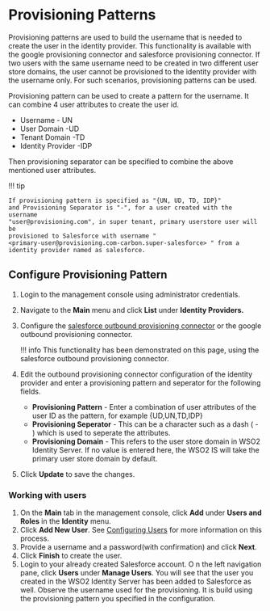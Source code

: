 # Provisioning Patterns

Provisioning patterns are used to build the username that is needed to
create the user in the identity provider. This functionality is
available with the google provisioning connector and salesforce
provisioning connector. If two users with the same username need to be
created in two different user store domains, the user cannot be
provisioned to the identity provider with the username only. For such
scenarios, provisioning patterns can be used.

Provisioning pattern can be used to create a pattern for the username.
It can combine 4 user attributes to create the user id.

- Username - UN
- User Domain -UD
- Tenant Domain -TD
- Identity Provider -IDP

Then provisioning separator can be specified to combine the above
mentioned user attributes.

!!! tip

    If provisioning pattern is specified as "{UN, UD, TD, IDP}"
    and Provisioning Separator is "-", for a user created with the username
    "user@provisioning.com", in super tenant, primary userstore user will be
    provisioned to Salesforce with username "
    <primary-user@provisioning.com-carbon.super-salesforce> " from a
    identity provider named as salesforce.

## Configure Provisioning Pattern

1. Login to the management console using administrator credentials.
2. Navigate to the **Main** menu and click **List** under **Identity
    Providers.**
3. Configure the [salesforce outbound provisioning
    connector]({{base_path}}/guides/identity-lifecycles/outbound-provisioning-with-salesforce)
    or the google outbound provisioning connector.

    !!! info
        This functionality has been demonstrated on this page, using the
        salesforce outbound provisioning connector.

4. Edit the outbound provisioning connector configuration of the
    identity provider and enter a provisioning pattern and seperator for
    the following fields.

    - **Provisioning Pattern** - Enter a combination of user
        attributes of the user ID as the pattern, for
        example {UD,UN,TD,IDP}
    - **Provisioning Seperator** - This can be a character such as a
        dash ( - ) which is used to seperate the attributes.
    - **Provisioning Domain** - This refers to the user store domain
        in WSO2 Identity Server. If no value is entered here, the WSO2
        IS will take the primary user store domain by default.

    <!--![provisioning-pattern]({{base_path}}/assets/img/using-wso2-identity-server/provisioning-pattern.png)-->

5. Click **Update** to save the changes.

### Working with users

1. On the **Main** tab in the management console, click **Add** under
    **Users and Roles** in the **Identity** menu.
2. Click **Add New User**. See [Configuring Users]({{base_path}}/guides/identity-lifecycles/admin-creation-workflow) for
    more information on this process.
3. Provide a username and a password(with confirmation) and click
    **Next**.  
    <!--![enter-username-password]({{base_path}}/assets/img/using-wso2-identity-server/enter-username-password.png)-->
4. Click **Finish** to create the user.
5. Login to your already created Salesforce account. O n the left
    navigation pane, click **Users** under **Manage Users**. You will
    see that the user you created in the WSO2 Identity Server has been
    added to Salesforce as well.  
    <!--![manage-users]({{base_path}}/assets/img/using-wso2-identity-server/manage-users.png)-->
    Observe the username used for the provisioning. It is build using
    the provisioning pattern you specified in the configuration.  
